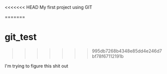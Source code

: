 <<<<<<< HEAD
My first project using GIT

=======
# git_test
>>>>>>> 995db7268b4348e85dd4e246d7bf78f67112191b

I'm trying to figure this shit out
